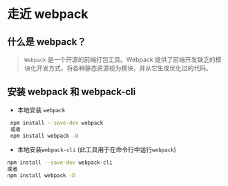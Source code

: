 # 走近 webpack

## 什么是 webpack？

> `Webpack` 是一个开源的前端打包工具。Webpack 提供了前端开发缺乏的模块化开发方式，将各种静态资源视为模块，并从它生成优化过的代码。

## 安装 webpack 和 webpack-cli

 - 本地安装 `webpack`

```bash
 npm install --save-dev webpack
 或者
 npm install webpack -D
```
- 本地安装`webpack-cli` (此工具用于在命令行中运行`webpack`)
```bash
npm install --save-dev webpack-cli
或者
npm install webpack -D
```
